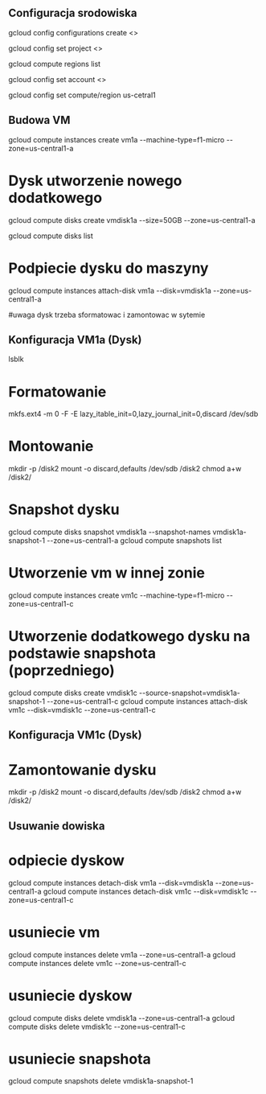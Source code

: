
## Configuracja srodowiska

gcloud config configurations create <>

gcloud config set project <>

gcloud compute regions list

gcloud config set account <>

gcloud config set compute/region us-cetral1

## Budowa VM
gcloud compute instances create vm1a --machine-type=f1-micro --zone=us-central1-a

# Dysk utworzenie nowego dodatkowego
gcloud compute disks create vmdisk1a --size=50GB --zone=us-central1-a

gcloud compute disks list

# Podpiecie dysku do maszyny
gcloud compute instances attach-disk vm1a --disk=vmdisk1a --zone=us-central1-a

#uwaga dysk trzeba sformatowac i zamontowac w sytemie

##  Konfiguracja VM1a (Dysk)
lsblk
# Formatowanie
mkfs.ext4 -m 0 -F -E lazy_itable_init=0,lazy_journal_init=0,discard /dev/sdb

# Montowanie
mkdir -p /disk2
mount -o discard,defaults /dev/sdb /disk2
chmod a+w /disk2/

# Snapshot dysku
gcloud compute disks snapshot vmdisk1a --snapshot-names vmdisk1a-snapshot-1 --zone=us-central1-a
gcloud compute snapshots list


# Utworzenie vm w innej zonie
gcloud compute instances create vm1c --machine-type=f1-micro --zone=us-central1-c

# Utworzenie dodatkowego dysku na podstawie snapshota (poprzedniego)
gcloud compute disks create vmdisk1c --source-snapshot=vmdisk1a-snapshot-1 --zone=us-central1-c
gcloud compute instances attach-disk vm1c --disk=vmdisk1c --zone=us-central1-c

##  Konfiguracja VM1c (Dysk)
# Zamontowanie dysku
mkdir -p /disk2
mount -o discard,defaults /dev/sdb /disk2
chmod a+w /disk2/

## Usuwanie dowiska
# odpiecie dyskow
gcloud compute instances detach-disk vm1a --disk=vmdisk1a --zone=us-central1-a
gcloud compute instances detach-disk vm1c --disk=vmdisk1c --zone=us-central1-c

# usuniecie vm
gcloud compute instances delete vm1a --zone=us-central1-a
gcloud compute instances delete vm1c --zone=us-central1-c

# usuniecie dyskow
gcloud compute disks delete vmdisk1a --zone=us-central1-a
gcloud compute disks delete vmdisk1c --zone=us-central1-c

# usuniecie snapshota
gcloud compute snapshots delete vmdisk1a-snapshot-1